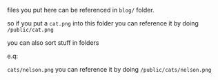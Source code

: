 files you put here can be referenced in `blog/` folder.

so if you put a `cat.png` into this folder
you can reference it by doing `/public/cat.png`

you can also sort stuff in folders

e.q:

`cats/nelson.png`
you can reference it by doing `/public/cats/nelson.png`

